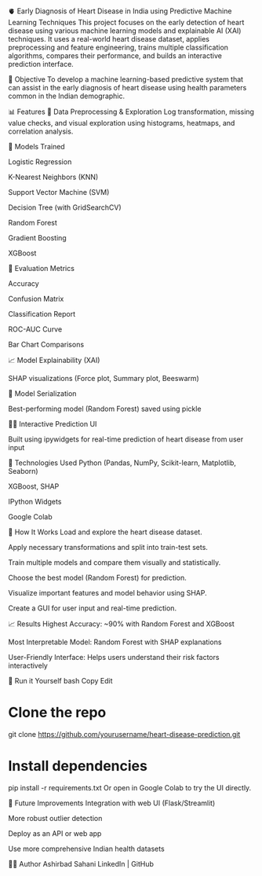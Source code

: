 🫀 Early Diagnosis of Heart Disease in India using Predictive Machine Learning Techniques
This project focuses on the early detection of heart disease using various machine learning models and explainable AI (XAI) techniques. It uses a real-world heart disease dataset, applies preprocessing and feature engineering, trains multiple classification algorithms, compares their performance, and builds an interactive prediction interface.

📌 Objective
To develop a machine learning-based predictive system that can assist in the early diagnosis of heart disease using health parameters common in the Indian demographic.

📊 Features
📂 Data Preprocessing & Exploration
Log transformation, missing value checks, and visual exploration using histograms, heatmaps, and correlation analysis.

🤖 Models Trained

Logistic Regression

K-Nearest Neighbors (KNN)

Support Vector Machine (SVM)

Decision Tree (with GridSearchCV)

Random Forest

Gradient Boosting

XGBoost

🎯 Evaluation Metrics

Accuracy

Confusion Matrix

Classification Report

ROC-AUC Curve

Bar Chart Comparisons

📈 Model Explainability (XAI)

SHAP visualizations (Force plot, Summary plot, Beeswarm)

💾 Model Serialization

Best-performing model (Random Forest) saved using pickle

🧑‍💻 Interactive Prediction UI

Built using ipywidgets for real-time prediction of heart disease from user input

🔧 Technologies Used
Python (Pandas, NumPy, Scikit-learn, Matplotlib, Seaborn)

XGBoost, SHAP

IPython Widgets

Google Colab

🧠 How It Works
Load and explore the heart disease dataset.

Apply necessary transformations and split into train-test sets.

Train multiple models and compare them visually and statistically.

Choose the best model (Random Forest) for prediction.

Visualize important features and model behavior using SHAP.

Create a GUI for user input and real-time prediction.

📈 Results
Highest Accuracy: ~90% with Random Forest and XGBoost

Most Interpretable Model: Random Forest with SHAP explanations

User-Friendly Interface: Helps users understand their risk factors interactively

🧪 Run it Yourself
bash
Copy
Edit
# Clone the repo
git clone https://github.com/yourusername/heart-disease-prediction.git

# Install dependencies
pip install -r requirements.txt
Or open in Google Colab to try the UI directly.

📍 Future Improvements
Integration with web UI (Flask/Streamlit)

More robust outlier detection

Deploy as an API or web app

Use more comprehensive Indian health datasets

👨‍💻 Author
Ashirbad Sahani
LinkedIn | GitHub
